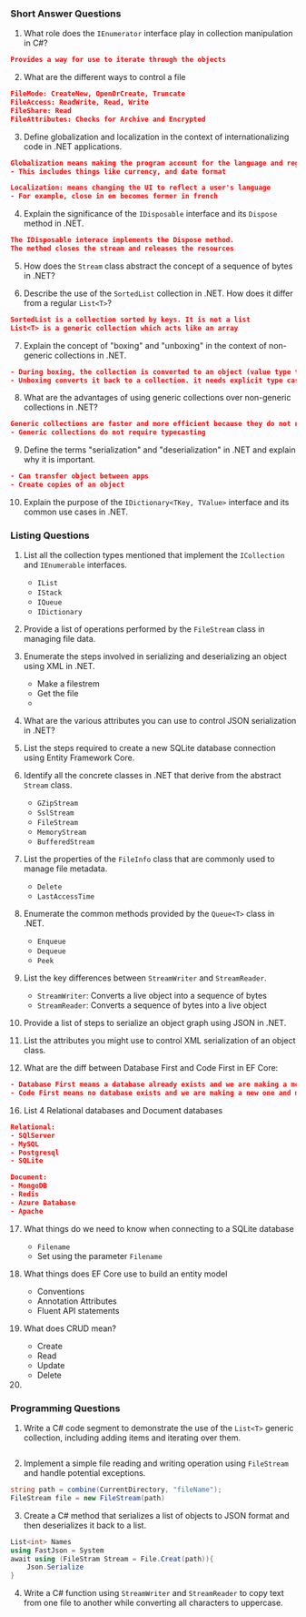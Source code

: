 ### Short Answer Questions
1. What role does the `IEnumerator` interface play in collection manipulation in C#?
```json
Provides a way for use to iterate through the objects
```

2. What are the different ways to control a file
```json
FileMode: CreateNew, OpenOrCreate, Truncate
FileAccess: ReadWrite, Read, Write
FileShare: Read
FileAttributes: Checks for Archive and Encrypted
```

3. Define globalization and localization in the context of internationalizing code in .NET applications.
```json
Globalization means making the program account for the language and region of the user.
- This includes things like currency, and date format

Localization: means changing the UI to reflect a user's language
- For example, close in en becomes fermer in french
```

4. Explain the significance of the `IDisposable` interface and its `Dispose` method in .NET.
```json
The IDisposable interace implements the Dispose method.
The method closes the stream and releases the resources
```

5. How does the `Stream` class abstract the concept of a sequence of bytes in .NET?


6. Describe the use of the `SortedList` collection in .NET. How does it differ from a regular `List<T>`?
```json
SortedList is a collection sorted by keys. It is not a list
List<T> is a generic collection which acts like an array
```

7. Explain the concept of "boxing" and "unboxing" in the context of non-generic collections in .NET.
```json
- During boxing, the collection is converted to an object (value type to referenced type). Then is stores it in the heap
- Unboxing converts it back to a collection. it needs explicit type casting.
```

8. What are the advantages of using generic collections over non-generic collections in .NET?
```json
Generic collections are faster and more efficient because they do not need to go through boxing and unboxing.
- Generic collections do not require typecasting
```


9. Define the terms "serialization" and "deserialization" in .NET and explain why it is important.
```json
- Can transfer object between apps
- Create copies of an object
```

10. Explain the purpose of the `IDictionary<TKey, TValue>` interface and its common use cases in .NET.

### Listing Questions
1. List all the collection types mentioned that implement the `ICollection` and `IEnumerable` interfaces.
	- `IList`
	- `IStack`
	- `IQueue`
	- `IDictionary`
2. Provide a list of operations performed by the `FileStream` class in managing file data.
   

3. Enumerate the steps involved in serializing and deserializing an object using XML in .NET.
	- Make a filestrem
	- Get the file
	- 
5. What are the various attributes you can use to control JSON serialization in .NET?
   

6. List the steps required to create a new SQLite database connection using Entity Framework Core.
   

7. Identify all the concrete classes in .NET that derive from the abstract `Stream` class.
	- `GZipStream`
	- `SslStream`
	- `FileStream`
	- `MemoryStream`
	- `BufferedStream`
	
8. List the properties of the `FileInfo` class that are commonly used to manage file metadata.
	- `Delete`
	- `LastAccessTime`
	
9. Enumerate the common methods provided by the `Queue<T>` class in .NET.
	- `Enqueue`
	- `Dequeue`
	- `Peek`

10. List the key differences between `StreamWriter` and `StreamReader`.
	- `StreamWriter`: Converts a live object into a sequence of bytes
	- `StreamReader`: Converts a sequence of bytes into a live object
	  
	
13. Provide a list of steps to serialize an object graph using JSON in .NET.
14. List the attributes you might use to control XML serialization of an object class.

15. What are the diff between Database First and Code First in EF Core:
```json
- Database First means a database already exists and we are making a model to math its structure and features
- Code First means no database exists and we are making a new one and model
```
16. List 4 Relational databases and Document databases
```json
Relational:
- SQlServer
- MySQL
- Postgresql
- SQLite

Document:
- MongoDB
- Redis
- Azure Database
- Apache
```

17. What things do we need to know when connecting to a SQLite database
	- `Filename`
	- Set using the parameter `Filename`
	

18. What things does EF Core use to build an entity model
	- Conventions
	- Annotation Attributes
	- Fluent API statements

19. What does CRUD mean?
	- Create
	- Read
	- Update
	- Delete

20. 
### Programming Questions
1. Write a C# code segment to demonstrate the use of the `List<T>` generic collection, including adding items and iterating over them.
```
```


2. Implement a simple file reading and writing operation using `FileStream` and handle potential exceptions.
```csharp
string path = combine(CurrentDirectory, "fileName");
FileStream file = new FileStream(path)
```


3. Create a C# method that serializes a list of objects to JSON format and then deserializes it back to a list.
```csharp
List<int> Names
using FastJson = System
await using (FileStram Stream = File.Creat(path)){
	Json.Serialize
}
```


4. Write a C# function using `StreamWriter` and `StreamReader` to copy text from one file to another while converting all characters to uppercase.
```
```